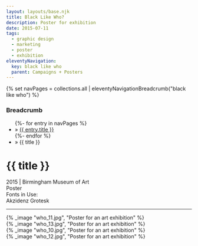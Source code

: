 ```yaml
---
layout: layouts/base.njk
title: Black Like Who?
description: Poster for exhibition
date: 2015-07-11
tags:
  - graphic design
  - marketing
  - poster
  - exhibition
eleventyNavigation:
  key: black like who
  parent: Campaigns + Posters
---
```

{% set navPages = collections.all | eleventyNavigationBreadcrumb("black like who") %}
<div class="breadcrumb">
    <h3 class="visually-hidden">Breadcrumb</h3>
	<ul class="nav">
            {%- for entry in navPages %}
		<li class="nav-item"{% if entry.url == page.url %} class="active-breadcrumb"{% endif %}> » <a href="{{ entry.url }}">{{ entry.title }}</a></li>
  	    	{%- endfor %}
	    <li class="nav-item"><active-breadcrumb>» {{ title }}</active-breadcrumb></li>
	</ul>
</div>
<div class="container">
	<div class="row"></div>
	<div class="row">
		<div class="col-4 col-4-md col-4-lg">
			<h1>{{ title }}</h1>
			<figcaption>2015 | Birmingham Museum of Art</figcaption>
			<figcaption>Poster</figcaption>
			<figcaption>Fonts in Use:</br>Akzidenz Grotesk</figcaption>
            <hr>
		</div>
        <div class="col"></div>
        <div class="col-6 col-6-md col-6-lg">
			{% _image "who_11.jpg", "Poster for an art exhibition" %}
		</div>
	</div>
	<div class="row">
		<div class="col">
			{% _image "who_13.jpg", "Poster for an art exhibition" %}
		</div>
		<div class="col">
			{% _image "who_10.jpg", "Poster for an art exhibition" %}
		</div>
        <div class="col">
			{% _image "who_12.jpg", "Poster for an art exhibition" %}
		</div>
	</div>
</div>